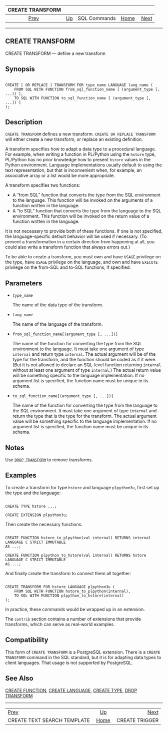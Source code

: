 <!--?xml version="1.0" encoding="UTF-8" standalone="no"?-->

|                         CREATE TRANSFORM                         |                                        |              |                                                       |                                                  |
| :--------------------------------------------------------------: | :------------------------------------- | :----------: | ----------------------------------------------------: | -----------------------------------------------: |
| [Prev](sql-createtstemplate.html "CREATE TEXT SEARCH TEMPLATE")  | [Up](sql-commands.html "SQL Commands") | SQL Commands | [Home](index.html "PostgreSQL 17devel Documentation") |  [Next](sql-createtrigger.html "CREATE TRIGGER") |

***



## CREATE TRANSFORM

CREATE TRANSFORM — define a new transform

## Synopsis

```

CREATE [ OR REPLACE ] TRANSFORM FOR type_name LANGUAGE lang_name (
    FROM SQL WITH FUNCTION from_sql_function_name [ (argument_type [, ...]) ],
    TO SQL WITH FUNCTION to_sql_function_name [ (argument_type [, ...]) ]
);
```

## Description

`CREATE TRANSFORM` defines a new transform. `CREATE OR REPLACE TRANSFORM` will either create a new transform, or replace an existing definition.

A transform specifies how to adapt a data type to a procedural language. For example, when writing a function in PL/Python using the `hstore` type, PL/Python has no prior knowledge how to present `hstore` values in the Python environment. Language implementations usually default to using the text representation, but that is inconvenient when, for example, an associative array or a list would be more appropriate.

A transform specifies two functions:

*   A “from SQL” function that converts the type from the SQL environment to the language. This function will be invoked on the arguments of a function written in the language.
*   A “to SQL” function that converts the type from the language to the SQL environment. This function will be invoked on the return value of a function written in the language.

It is not necessary to provide both of these functions. If one is not specified, the language-specific default behavior will be used if necessary. (To prevent a transformation in a certain direction from happening at all, you could also write a transform function that always errors out.)

To be able to create a transform, you must own and have `USAGE` privilege on the type, have `USAGE` privilege on the language, and own and have `EXECUTE` privilege on the from-SQL and to-SQL functions, if specified.

## Parameters

*   *`type_name`*

    The name of the data type of the transform.

*   *`lang_name`*

    The name of the language of the transform.

*   `from_sql_function_name[(argument_type [, ...])]`

    The name of the function for converting the type from the SQL environment to the language. It must take one argument of type `internal` and return type `internal`. The actual argument will be of the type for the transform, and the function should be coded as if it were. (But it is not allowed to declare an SQL-level function returning `internal` without at least one argument of type `internal`.) The actual return value will be something specific to the language implementation. If no argument list is specified, the function name must be unique in its schema.

*   `to_sql_function_name[(argument_type [, ...])]`

    The name of the function for converting the type from the language to the SQL environment. It must take one argument of type `internal` and return the type that is the type for the transform. The actual argument value will be something specific to the language implementation. If no argument list is specified, the function name must be unique in its schema.

## Notes

Use [`DROP TRANSFORM`](sql-droptransform.html "DROP TRANSFORM") to remove transforms.

## Examples

To create a transform for type `hstore` and language `plpython3u`, first set up the type and the language:

```

CREATE TYPE hstore ...;

CREATE EXTENSION plpython3u;
```

Then create the necessary functions:

```

CREATE FUNCTION hstore_to_plpython(val internal) RETURNS internal
LANGUAGE C STRICT IMMUTABLE
AS ...;

CREATE FUNCTION plpython_to_hstore(val internal) RETURNS hstore
LANGUAGE C STRICT IMMUTABLE
AS ...;
```

And finally create the transform to connect them all together:

```

CREATE TRANSFORM FOR hstore LANGUAGE plpython3u (
    FROM SQL WITH FUNCTION hstore_to_plpython(internal),
    TO SQL WITH FUNCTION plpython_to_hstore(internal)
);
```

In practice, these commands would be wrapped up in an extension.

The `contrib` section contains a number of extensions that provide transforms, which can serve as real-world examples.

## Compatibility

This form of `CREATE TRANSFORM` is a PostgreSQL extension. There is a `CREATE TRANSFORM` command in the SQL standard, but it is for adapting data types to client languages. That usage is not supported by PostgreSQL.

## See Also

[CREATE FUNCTION](sql-createfunction.html "CREATE FUNCTION"), [CREATE LANGUAGE](sql-createlanguage.html "CREATE LANGUAGE"), [CREATE TYPE](sql-createtype.html "CREATE TYPE"), [DROP TRANSFORM](sql-droptransform.html "DROP TRANSFORM")

***

|                                                                  |                                                       |                                                  |
| :--------------------------------------------------------------- | :---------------------------------------------------: | -----------------------------------------------: |
| [Prev](sql-createtstemplate.html "CREATE TEXT SEARCH TEMPLATE")  |         [Up](sql-commands.html "SQL Commands")        |  [Next](sql-createtrigger.html "CREATE TRIGGER") |
| CREATE TEXT SEARCH TEMPLATE                                      | [Home](index.html "PostgreSQL 17devel Documentation") |                                   CREATE TRIGGER |
